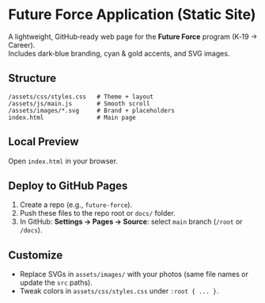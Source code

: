 # Future Force Application (Static Site)

A lightweight, GitHub‑ready web page for the **Future Force** program (K‑19 → Career).  
Includes dark‑blue branding, cyan & gold accents, and SVG images.

## Structure
```
/assets/css/styles.css   # Theme + layout
/assets/js/main.js       # Smooth scroll
/assets/images/*.svg     # Brand + placeholders
index.html               # Main page
```

## Local Preview
Open `index.html` in your browser.

## Deploy to GitHub Pages
1. Create a repo (e.g., `future-force`).
2. Push these files to the repo root or `docs/` folder.
3. In GitHub: **Settings → Pages → Source**: select `main` branch (`/root` or `/docs`).

## Customize
- Replace SVGs in `assets/images/` with your photos (same file names or update the `src` paths).
- Tweak colors in `assets/css/styles.css` under `:root { ... }`.
